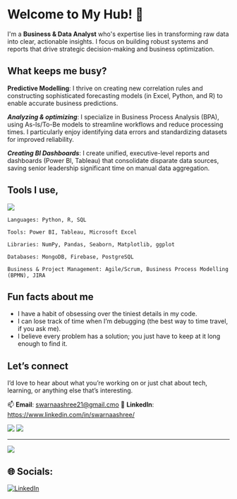 # Welcome to My Hub! 👋                                                                                                                

I'm a **Business & Data Analyst** who's expertise lies in transforming raw data into clear, actionable insights. I focus on building robust systems and reports that drive strategic decision-making and business optimization.


## What keeps me busy?

**Predictive Modelling**: I thrive on creating new correlation rules and constructing sophisticated forecasting models (in Excel, Python, and R) to enable accurate business predictions.

**_Analyzing & optimizing_**: I specialize in Business Process Analysis (BPA), using As-Is/To-Be models to streamline workflows and reduce processing times. I particularly enjoy identifying data errors and standardizing datasets for improved reliability.

**_Creating BI Dashboards_**: I create unified, executive-level reports and dashboards (Power BI, Tableau) that consolidate disparate data sources, saving senior leadership significant time on manual data aggregation.


## Tools I use,
![](https://github-readme-stats.vercel.app/api/top-langs/?username=swarnaa615&layout=compact&theme=dark)
```
Languages: Python, R, SQL

Tools: Power BI, Tableau, Microsoft Excel

Libraries: NumPy, Pandas, Seaborn, Matplotlib, ggplot

Databases: MongoDB, Firebase, PostgreSQL

Business & Project Management: Agile/Scrum, Business Process Modelling (BPMN), JIRA
```

## Fun facts about me

* I have a habit of obsessing over the tiniest details in my code.
* I can lose track of time when I’m debugging (the best way to time travel, if you ask me).
* I believe every problem has a solution; you just have to keep at it long enough to find it.

## Let’s connect
I’d love to hear about what you’re working on or just chat about tech, learning, or anything else that’s interesting.

📫 **Email**: swarnaashree21@gmail.cmo
💼 **LinkedIn**: https://www.linkedin.com/in/swarnaashree/

![](https://quotes-github-readme.vercel.app/api?type=vetical&theme=tokyonight) ![](https://github-contributor-stats.vercel.app/api?username=swarnaa615&limit=5&theme=vision-friendly-dark&combine_all_yearly_contributions=true)

---
[![](https://visitcount.itsvg.in/api?id=swarnaa615&icon=0&color=4)](https://visitcount.itsvg.in)

## 🌐 Socials:

[![LinkedIn](https://img.shields.io/badge/LinkedIn-%230077B5.svg?logo=linkedin&logoColor=white)](https://linkedin.com/in/https://www.linkedin.com/in/swarnaashree/)

  
<!-- Proudly created with GPRM ( https://gprm.itsvg.in ) -->
